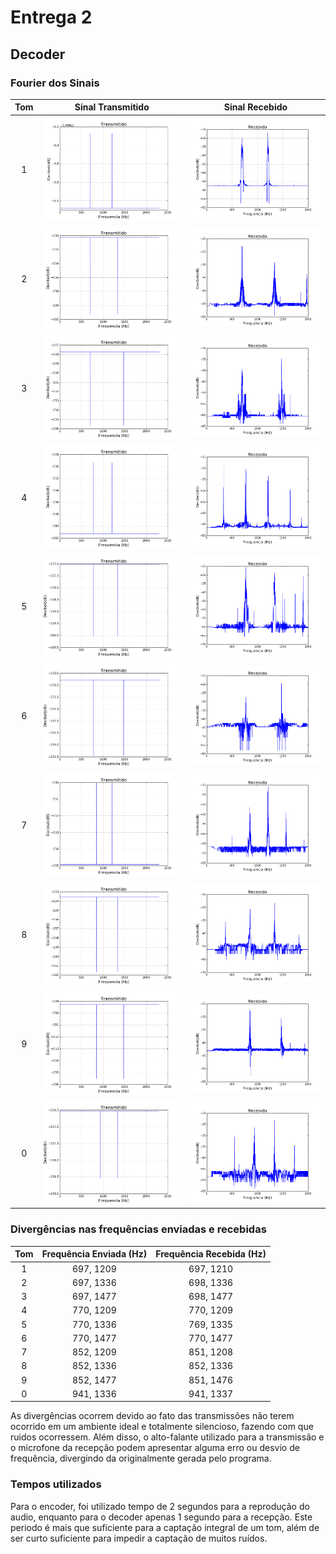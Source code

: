 # Entrega 2

## Decoder

### Fourier dos Sinais

| Tom   | Sinal Transmitido       |Sinal Recebido        |
|:-----:|-------------------------|----------------------|
|1      | ![1](img/transmitido1.png)        |![1](img/recebido1.png)      |
|2      | ![2](img/transmitido2.png)        |![2](img/recebido2.png)      |
|3      | ![3](img/transmitido3.png)        |![3](img/recebido3.png)      |
|4      | ![4](img/transmitido4.png)        |![4](img/recebido4.png)      |
|5      | ![5](img/transmitido5.png)        |![5](img/recebido5.png)      |
|6      | ![6](img/transmitido6.png)        |![6](img/recebido6.png)      |
|7      | ![7](img/transmitido7.png)        |![7](img/recebido7.png)      |
|8      | ![8](img/transmitido8.png)        |![8](img/recebido8.png)      |
|9      | ![9](img/transmitido9.png)        |![9](img/recebido9.png)      | 
|0      | ![0](img/transmitido0.png)        |![0](img/recebido0.png)      |


### Divergências nas frequências enviadas e recebidas
| Tom   | Frequência Enviada (Hz) |Frequência Recebida (Hz)|
|:-----:|:-----------------------:|:----------------------:|
|1      |697, 1209                |697, 1210               |
|2      |697, 1336                |698, 1336               |
|3      |697, 1477                |698, 1477               |
|4      |770, 1209                |770, 1209               |
|5      |770, 1336                |769, 1335               |
|6      |770, 1477                |770, 1477               |
|7      |852, 1209                |851, 1208               |
|8      |852, 1336                |852, 1336               |
|9      |852, 1477                |851, 1476               | 
|0      |941, 1336                |941, 1337               |


As divergências ocorrem devido ao fato das transmissões não terem ocorrido em um ambiente ideal e totalmente silencioso, fazendo com que ruidos ocorressem. Além disso, o alto-falante utilizado para a transmissão e o microfone da recepção podem apresentar alguma erro ou desvio de frequência, divergindo da originalmente gerada pelo programa.

### Tempos utilizados

Para o encoder, foi utilizado tempo de 2 segundos para a reprodução do audio, enquanto para o decoder apenas 1 segundo para a recepção. Este periodo é mais que suficiente para a captação integral de um tom, além de ser curto suficiente para impedir a captação de muitos ruídos.
